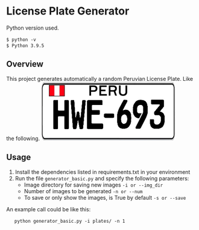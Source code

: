 # License Plate Generator
Python version used.
```
$ python -v
$ Python 3.9.5
```
## Overview
This project generates automatically a random Peruvian License Plate. Like the following.
![](plates/ZHWE693.jpg)

## Usage
1. Install the dependencies listed in requirements.txt in your environment
2. Run the file ```generator_basic.py``` and specify the following parameters:
   - Image directory for saving new images
     ```-i or --img_dir``` 
   - Number of images to be generated 
     ```-n or --num```
   - To save or only show the images, is True by default
     ```-s or --save```

An example call could be like this:
```
   python generator_basic.py -i plates/ -n 1
```
